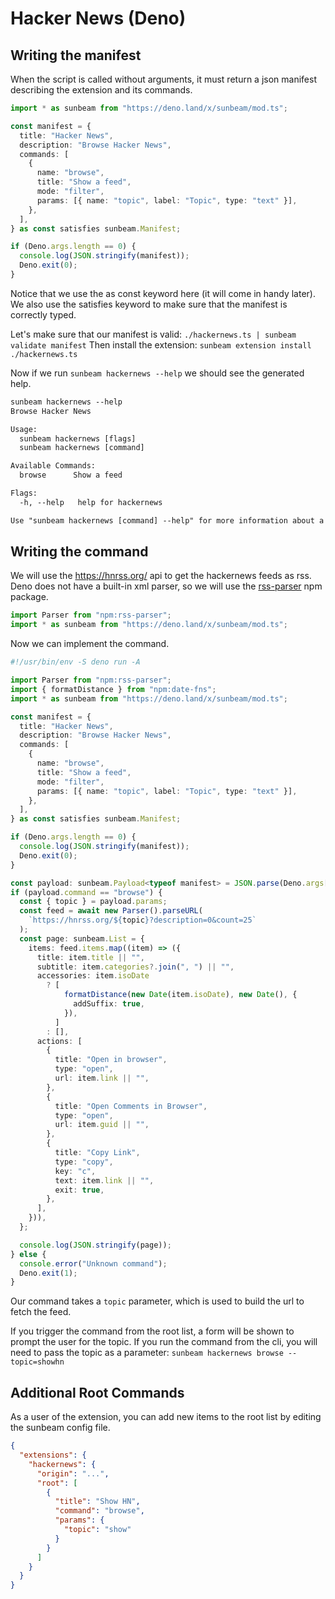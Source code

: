 # Hacker News (Deno)

## Writing the manifest

When the script is called without arguments, it must return a json manifest describing the extension and its commands.

```ts
import * as sunbeam from "https://deno.land/x/sunbeam/mod.ts";

const manifest = {
  title: "Hacker News",
  description: "Browse Hacker News",
  commands: [
    {
      name: "browse",
      title: "Show a feed",
      mode: "filter",
      params: [{ name: "topic", label: "Topic", type: "text" }],
    },
  ],
} as const satisfies sunbeam.Manifest;

if (Deno.args.length == 0) {
  console.log(JSON.stringify(manifest));
  Deno.exit(0);
}
```

Notice that we use the as const keyword here (it will come in handy later).
We also use the satisfies keyword to make sure that the manifest is correctly typed.

Let's make sure that our manifest is valid: `./hackernews.ts | sunbeam validate manifest`
Then install the extension: `sunbeam extension install ./hackernews.ts`

Now if we run `sunbeam hackernews --help` we should see the generated help.

```txt
sunbeam hackernews --help
Browse Hacker News

Usage:
  sunbeam hackernews [flags]
  sunbeam hackernews [command]

Available Commands:
  browse      Show a feed

Flags:
  -h, --help   help for hackernews

Use "sunbeam hackernews [command] --help" for more information about a command.
```

## Writing the command

We will use the <https://hnrss.org/> api to get the hackernews feeds as rss.
Deno does not have a built-in xml parser, so we will use the [rss-parser](https://www.npmjs.com/package/rss-parser) npm package.

```ts
import Parser from "npm:rss-parser";
import * as sunbeam from "https://deno.land/x/sunbeam/mod.ts";
```

Now we can implement the command.

```ts
#!/usr/bin/env -S deno run -A

import Parser from "npm:rss-parser";
import { formatDistance } from "npm:date-fns";
import * as sunbeam from "https://deno.land/x/sunbeam/mod.ts";

const manifest = {
  title: "Hacker News",
  description: "Browse Hacker News",
  commands: [
    {
      name: "browse",
      title: "Show a feed",
      mode: "filter",
      params: [{ name: "topic", label: "Topic", type: "text" }],
    },
  ],
} as const satisfies sunbeam.Manifest;

if (Deno.args.length == 0) {
  console.log(JSON.stringify(manifest));
  Deno.exit(0);
}

const payload: sunbeam.Payload<typeof manifest> = JSON.parse(Deno.args[0]);
if (payload.command == "browse") {
  const { topic } = payload.params;
  const feed = await new Parser().parseURL(
    `https://hnrss.org/${topic}?description=0&count=25`
  );
  const page: sunbeam.List = {
    items: feed.items.map((item) => ({
      title: item.title || "",
      subtitle: item.categories?.join(", ") || "",
      accessories: item.isoDate
        ? [
            formatDistance(new Date(item.isoDate), new Date(), {
              addSuffix: true,
            }),
          ]
        : [],
      actions: [
        {
          title: "Open in browser",
          type: "open",
          url: item.link || "",
        },
        {
          title: "Open Comments in Browser",
          type: "open",
          url: item.guid || "",
        },
        {
          title: "Copy Link",
          type: "copy",
          key: "c",
          text: item.link || "",
          exit: true,
        },
      ],
    })),
  };

  console.log(JSON.stringify(page));
} else {
  console.error("Unknown command");
  Deno.exit(1);
}
```

Our command takes a `topic` parameter, which is used to build the url to fetch the feed.

If you trigger the command from the root list, a form will be shown to prompt the user for the topic.
If you run the command from the cli, you will need to pass the topic as a parameter: `sunbeam hackernews browse --topic=showhn`

## Additional Root Commands

As a user of the extension, you can add new items to the root list by editing the sunbeam config file.

```json
{
  "extensions": {
    "hackernews": {
      "origin": "...",
      "root": [
        {
          "title": "Show HN",
          "command": "browse",
          "params": {
            "topic": "show"
          }
        }
      ]
    }
  }
}
```
